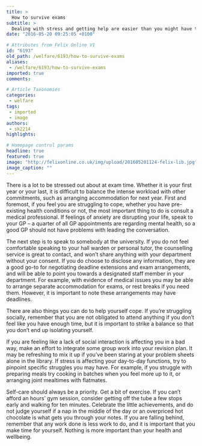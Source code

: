 ```yaml
---
title: >
  How to survive exams
subtitle: >
  Dealing with stress and getting help are easier than you might have thought
date: "2016-05-20 09:25:05 +0100"

# Attributes from Felix Online V1
id: "6193"
old_path: /welfare/6193/how-to-survive-exams
aliases:
 - /welfare/6193/how-to-survive-exams
imported: true
comments:

# Article Taxonomies
categories:
 - welfare
tags:
 - imported
 - image
authors:
 - sk2214
highlights:

# Homepage control params
headline: true
featured: true
image: "http://felixonline.co.uk/img/upload/201605201124-felix-lib.jpg"
image_caption: ""
---
```


There is a lot to be stressed out about at exam time. Whether it is your first year or your last, it is difficult to balance the intense workload with other commitments, such as arranging accommodation for next year. First and foremost, if you feel you are struggling to cope, whether you have pre-existing health conditions or not, the most important thing to do is consult a medical professional. If feelings of anxiety are disrupting your life, speak to your GP – a quarter of all GP appointments are regarding mental health, so a good GP should not have problems with leading the conversation.

The next step is to speak to somebody at the university. If you do not feel comfortable speaking to your hall warden or personal tutor, the counselling service is great to contact, and won’t share anything with your department without your consent. If you do choose to disclose any information, they are a good go-to for negotiating deadline extensions and exam arrangements, and will be able to point you towards a designated staff member in your department. For example, with evidence of medical issues you may be able to arrange separate accommodation for exams, or rest breaks if you need them. However, it is important to note these arrangements may have deadlines.

There are also things you can do to help yourself cope. If you’re struggling socially, remember that you are not obligated to attend anything if you don’t feel like you have enough time, but it is important to strike a balance so that you don’t end up isolating yourself.

If you are feeling like a lack of social interaction is affecting you in a bad way, make an effort to integrate some group work into your revision plan. It may be refreshing to mix it up if you’ve been staring at your problem sheets alone in the library. If stress is affecting your day-to-day functions, try to pinpoint specific struggles you may have. For example, if you struggle with preparing meals try cooking in batches when you feel more up to it, or arranging joint mealtimes with flatmates.

Self-care should always be a priority. Get a bit of exercise. If you can’t afford an hours’ gym session, consider getting off the tube a few stops early and walking for ten minutes. Celebrate the little achievements, and do not judge yourself if a nap in the middle of the day or an overpriced hot chocolate is what gets you through your notes. If you are falling behind, remember that any work done is less work to do, and it is important that you make time for yourself. Nothing is more important than your health and wellbeing.

